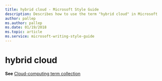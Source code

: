 ```yaml
---
title: hybrid cloud - Microsoft Style Guide
description: Describes how to use the term "hybrid cloud" in Microsoft content.
author: pallep
ms.author: pallep
ms.date: 01/19/2018
ms.topic: article
ms.service: microsoft-writing-style-guide
---
```


# hybrid cloud

**See** [Cloud-computing term collection](~/a-z-word-list-term-collections/term-collections/cloud-computing-terms.md)
